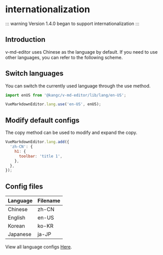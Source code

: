 # internationalization

::: warning
Version 1.4.0 began to support internationalization
:::

## Introduction

v-md-editor uses Chinese as the language by default. If you need to use other languages, you can refer to the following scheme.

## Switch languages

You can switch the currently used language through the use method.

```js
import enUS from '@kangc/v-md-editor/lib/lang/en-US';

VueMarkdownEditor.lang.use('en-US', enUS);
```

## Modify default configs

The copy method can be used to modify and expand the copy.

```js
VueMarkdownEditor.lang.add({
  'zh-CN': {
    h1: {
      toolbar: 'title 1',
    },
  },
});
```

## Config files

| Language | Filename |
| -------- | -------- |
| Chinese  | zh-CN    |
| English  | en-US    |
| Korean   | ko-KR    |
| Japanese | ja-JP    |


View all language configs [Here](https://github.com/code-farmer-i/vue-markdown-editor/tree/dev/src/lang).
